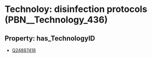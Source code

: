 # Technoloy: __disinfection protocols__ (PBN__Technology_436)

## Property: has_TechnologyID

* [Q24887418](Q24887418)

